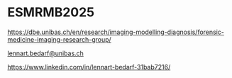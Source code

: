 # ESMRMB2025

https://dbe.unibas.ch/en/research/imaging-modelling-diagnosis/forensic-medicine-imaging-research-group/

lennart.bedarf@unibas.ch

https://www.linkedin.com/in/lennart-bedarf-31bab7216/
